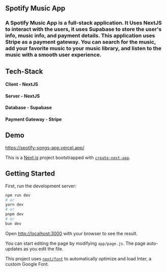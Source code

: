 ## Spotify Music App

### A Spotify Music App is a full-stack application. It Uses NextJS to interact with the users, it uses Supabase to store the user's info, music info, and payment details. This application uses Stripe as a payment gateway. You can search for the music, add your favorite music to your music library, and listen to the music with a smooth user experience.

## Tech-Stack

#### Client - NextJS
#### Server - NextJS
#### Database - Supabase
#### Payment Gateway - Stripe

## Demo

https://spotify-songs-app.vercel.app/


This is a [Next.js](https://nextjs.org/) project bootstrapped with [`create-next-app`](https://github.com/vercel/next.js/tree/canary/packages/create-next-app).

## Getting Started

First, run the development server:

```bash
npm run dev
# or
yarn dev
# or
pnpm dev
# or
bun dev
```

Open [http://localhost:3000](http://localhost:3000) with your browser to see the result.

You can start editing the page by modifying `app/page.js`. The page auto-updates as you edit the file.

This project uses [`next/font`](https://nextjs.org/docs/basic-features/font-optimization) to automatically optimize and load Inter, a custom Google Font.
